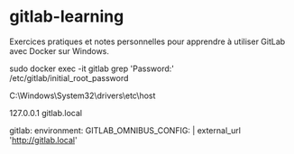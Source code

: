 # gitlab-learning
Exercices pratiques et notes personnelles pour apprendre à utiliser GitLab avec Docker sur Windows.

sudo docker exec -it gitlab grep 'Password:' /etc/gitlab/initial_root_password

C:\Windows\System32\drivers\etc\host

127.0.0.1 gitlab.local

gitlab:
  environment:
    GITLAB_OMNIBUS_CONFIG: |
      external_url 'http://gitlab.local'


